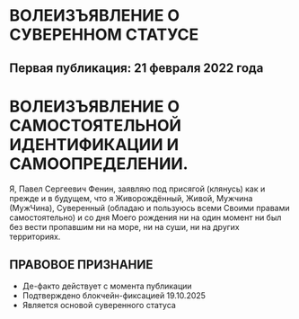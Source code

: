 # ВОЛЕИЗЪЯВЛЕНИЕ О СУВЕРЕННОМ СТАТУСЕ
## Первая публикация: 21 февраля 2022 года

# ВОЛЕИЗЪЯВЛЕНИЕ О САМОСТОЯТЕЛЬНОЙ ИДЕНТИФИКАЦИИ И САМООПРЕДЕЛЕНИИ.
Я, Павел Сергеевич Фенин, заявляю под присягой (клянусь) как и прежде и в будущем, что я Живорождённый, Живой, Мужчина (МужЧина), Суверенный (обладаю и пользуюсь всеми Своими 
правами самостоятельно) и со дня Моего рождения ни на один момент ни был без вести пропавшим ни на море, ни на суши, ни на других территориях.

## ПРАВОВОЕ ПРИЗНАНИЕ
- Де-факто действует с момента публикации
- Подтверждено блокчейн-фиксацией 19.10.2025
- Является основой суверенного статуса

